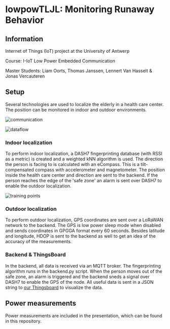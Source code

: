 # lowpowTLJL: Monitoring Runaway Behavior

## Information
Internet of Things (IoT) project at the University of Antwerp

Course: I-IoT Low Power Embedded Communication

Master Students: Liam Oorts, Thomas Janssen, Lennert Van Hasselt &amp; Jonas Vercauteren

## Setup
Several technologies are used to localize the elderly in a health care center. The position can be monitored in indoor and outdoor environments. 

![communication](https://github.com/lennertvanhasselt/lowpowTLJL/tree/master/images/communication.png "Communication")

![dataflow](https://github.com/lennertvanhasselt/lowpowTLJL/tree/master/images/dataflow.png "Dataflow")


### Indoor localization 
To perform indoor localization, a DASH7 fingerprinting database (with RSSI as a metric) is created and a weighted kNN algorithm is used. The direction the person is facing to is calculated with an eCompass. This is a tilt-compensated compass with accelerometer and magnetometer. The position inside the health care center and direction are sent to the backend. If the person reaches the edge of the 'safe zone' an alarm is sent over DASH7 to enable the outdoor localization.

![training points](https://github.com/lennertvanhasselt/lowpowTLJL/tree/master/images/trainingspunten.png "Training points")


### Outdoor localization
To perform outdoor localization, GPS coordinates are sent over a LoRaWAN network to the backend. The GPS is low power sleep mode when disabled and sends coordinates in GPGGA format every 60 seconds. Besides latitude and longitude, HDOP is sent to the backend as well to get an idea of the accuracy of the measurements.


### Backend &amp; ThingsBoard
In the backend, all data is received via an MQTT broker. The fingerprinting algorithm runs in the backend.py script. When the person moves out of the safe zone, an alarm is triggered and the backend sneds a signal over DASH7 to enable the GPS of the node. All useful data is sent in a JSON string to [our Thingsboard](http://thingsboard.idlab.uantwerpen.be:8080/dashboards/6788ecf0-cace-11e7-9f1b-85e6dd10a2e8) to visualize the data.

## Power measurements
Power measurements are included in the presentation, which can be found in this repository.


